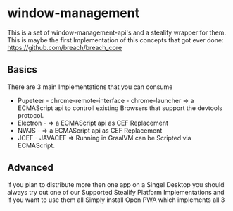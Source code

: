 # window-management
This is a set of window-management-api's and a stealify wrapper for them. This is maybe the first Implementation of this concepts that got ever done: https://github.com/breach/breach_core

## Basics
There are 3 main Implementations that you can consume

- Pupeteer - chrome-remote-interface - chrome-launcher => a ECMAScript api to controll existing Browsers that support the devtools protocol.
- Electron - => a ECMAScript api as CEF Replacement
- NWJS - => a ECMAScript api as CEF Replacement
- JCEF - JAVACEF => Running in GraalVM can be Scripted via ECMAScript. 

## Advanced
if you plan to distribute more then one app on a Singel Desktop you should always try out one of our Supported Stealify Platform Implementations
and if you want to use them all Simply install Open PWA which implements all 3
